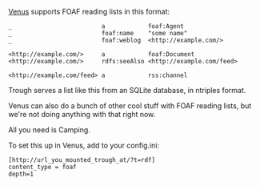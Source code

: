 [Venus][] supports FOAF reading lists in this format:

    _                         a            foaf:Agent
    _                         foaf:name    "some name"
    _                         foaf:weblog  <http://example.com/>

    <http://example.com/>     a            foaf:Document
    <http://example.com/>     rdfs:seeAlso <http://example.com/feed>

    <http://example.com/feed> a            rss:channel

Trough serves a list like this from an SQLite database, in ntriples format.

Venus can also do a bunch of other cool stuff with FOAF reading lists, but we're
not doing anything with that right now.

All you need is Camping.

To set this up in Venus, add to your config.ini:

    [http://url_you_mounted_trough_at/?t=rdf]
    content_type = foaf
    depth=1

[Venus]: http://www.intertwingly.net/code/venus/
